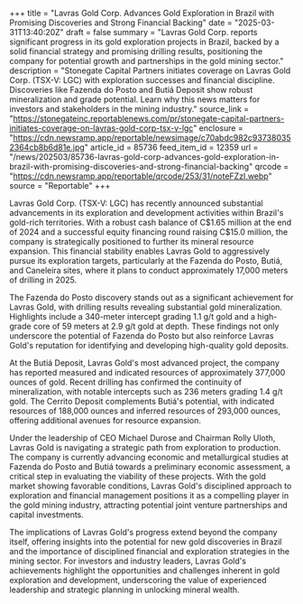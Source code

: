 +++
title = "Lavras Gold Corp. Advances Gold Exploration in Brazil with Promising Discoveries and Strong Financial Backing"
date = "2025-03-31T13:40:20Z"
draft = false
summary = "Lavras Gold Corp. reports significant progress in its gold exploration projects in Brazil, backed by a solid financial strategy and promising drilling results, positioning the company for potential growth and partnerships in the gold mining sector."
description = "Stonegate Capital Partners initiates coverage on Lavras Gold Corp. (TSX-V: LGC) with exploration successes and financial discipline. Discoveries like Fazenda do Posto and Butiá Deposit show robust mineralization and grade potential. Learn why this news matters for investors and stakeholders in the mining industry."
source_link = "https://stonegateinc.reportablenews.com/pr/stonegate-capital-partners-initiates-coverage-on-lavras-gold-corp-tsx-v-lgc"
enclosure = "https://cdn.newsramp.app/reportable/newsimage/c70abdc982c937380352364cb8b6d81e.jpg"
article_id = 85736
feed_item_id = 12359
url = "/news/202503/85736-lavras-gold-corp-advances-gold-exploration-in-brazil-with-promising-discoveries-and-strong-financial-backing"
qrcode = "https://cdn.newsramp.app/reportable/qrcode/253/31/noteFZzI.webp"
source = "Reportable"
+++

<p>Lavras Gold Corp. (TSX-V: LGC) has recently announced substantial advancements in its exploration and development activities within Brazil's gold-rich territories. With a robust cash balance of C$1.65 million at the end of 2024 and a successful equity financing round raising C$15.0 million, the company is strategically positioned to further its mineral resource expansion. This financial stability enables Lavras Gold to aggressively pursue its exploration targets, particularly at the Fazenda do Posto, Butiá, and Caneleira sites, where it plans to conduct approximately 17,000 meters of drilling in 2025.</p><p>The Fazenda do Posto discovery stands out as a significant achievement for Lavras Gold, with drilling results revealing substantial gold mineralization. Highlights include a 340-meter intercept grading 1.1 g/t gold and a high-grade core of 59 meters at 2.9 g/t gold at depth. These findings not only underscore the potential of Fazenda do Posto but also reinforce Lavras Gold's reputation for identifying and developing high-quality gold deposits.</p><p>At the Butiá Deposit, Lavras Gold's most advanced project, the company has reported measured and indicated resources of approximately 377,000 ounces of gold. Recent drilling has confirmed the continuity of mineralization, with notable intercepts such as 236 meters grading 1.4 g/t gold. The Cerrito Deposit complements Butiá's potential, with indicated resources of 188,000 ounces and inferred resources of 293,000 ounces, offering additional avenues for resource expansion.</p><p>Under the leadership of CEO Michael Durose and Chairman Rolly Uloth, Lavras Gold is navigating a strategic path from exploration to production. The company is currently advancing economic and metallurgical studies at Fazenda do Posto and Butiá towards a preliminary economic assessment, a critical step in evaluating the viability of these projects. With the gold market showing favorable conditions, Lavras Gold's disciplined approach to exploration and financial management positions it as a compelling player in the gold mining industry, attracting potential joint venture partnerships and capital investments.</p><p>The implications of Lavras Gold's progress extend beyond the company itself, offering insights into the potential for new gold discoveries in Brazil and the importance of disciplined financial and exploration strategies in the mining sector. For investors and industry leaders, Lavras Gold's achievements highlight the opportunities and challenges inherent in gold exploration and development, underscoring the value of experienced leadership and strategic planning in unlocking mineral wealth.</p>